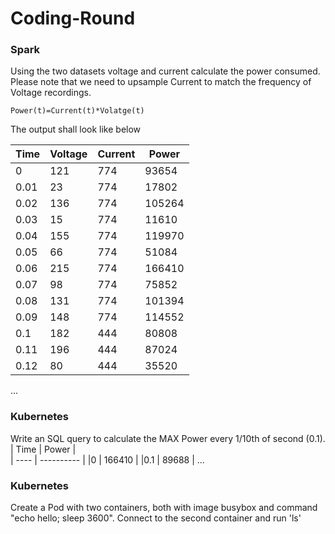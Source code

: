 # Coding-Round

### <a name="spark">Spark</a>
Using the two datasets voltage and current calculate the power consumed. Please note that we need to upsample Current to match the frequency of Voltage recordings.
```
Power(t)=Current(t)*Volatge(t)
```

The output shall look like below

| Time | Voltage  |  Current |   Power    |  
| ---- | -------- | -------- | ---------- |
|0	   | 121      |  774	 |  93654     | 
|0.01  | 23	      |  774	 |  17802     |
|0.02  | 136	  |  774	 |  105264    |
|0.03  | 15	      |  774	 |  11610     |
|0.04  | 155	  |  774	 |  119970    |
|0.05  | 66	      |  774	 |  51084     |
|0.06  | 215	  |  774	 |  166410    |
|0.07  | 98	      |  774	 |  75852     |
|0.08  | 131	  |  774	 |  101394    |
|0.09  | 148	  |  774	 |  114552    |
|0.1   | 182	  |  444	 |  80808     |
|0.11  | 196	  |  444	 |  87024     |
|0.12  | 80	      |  444	 |  35520     |

...

### <a name="kube">Kubernetes</a>
Write an SQL query to calculate the MAX Power every 1/10th of second (0.1).
| Time |   Power    |  
| ---- | ---------- |
|0	   |  166410    | 
|0.1   |  89688     |
...

### <a name="kube">Kubernetes</a>
Create a Pod with two containers, both with image busybox and command "echo hello; sleep 3600". Connect to the second container and run 'ls'
